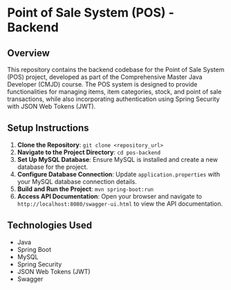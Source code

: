 # Point of Sale System (POS) - Backend

## Overview

This repository contains the backend codebase for the Point of Sale System (POS) project, developed as part of the Comprehensive Master Java Developer (CMJD) course. The POS system is designed to provide functionalities for managing items, item categories, stock, and point of sale transactions, while also incorporating authentication using Spring Security with JSON Web Tokens (JWT).

## Setup Instructions

1. **Clone the Repository**: `git clone <repository_url>`
2. **Navigate to the Project Directory**: `cd pos-backend`
3. **Set Up MySQL Database**: Ensure MySQL is installed and create a new database for the project.
4. **Configure Database Connection**: Update `application.properties` with your MySQL database connection details.
5. **Build and Run the Project**: `mvn spring-boot:run`
6. **Access API Documentation**: Open your browser and navigate to `http://localhost:8080/swagger-ui.html` to view the API documentation.

## Technologies Used

- Java
- Spring Boot
- MySQL
- Spring Security
- JSON Web Tokens (JWT)
- Swagger
